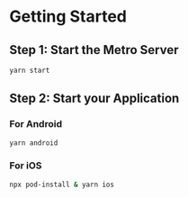 # Getting Started

## Step 1: Start the Metro Server

```bash
yarn start
```

## Step 2: Start your Application

### For Android

```bash
yarn android
```

### For iOS

```bash
npx pod-install & yarn ios
```
